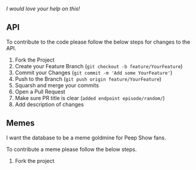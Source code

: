 *I would love your help on this!*

## API

To contribute to the code please follow the below steps for changes to the API. 

1. Fork the Project
2. Create your Feature Branch (`git checkout -b feature/YourFeature`)
3. Commit your Changes (`git commit -m 'Add some YourFeature'`)
4. Push to the Branch (`git push origin feature/YourFeature`)
5. Squarsh and merge your commits
6. Open a Pull Request
7. Make sure PR title is clear (`added endpoint episode/random/`)
8. Add description of changes 

## Memes

I want the database to be a meme goldmine for Peep Show fans.

To contribute a meme please follow the below steps.

1. Fork the project 
